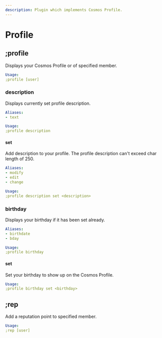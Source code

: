 ```yaml
---
description: Plugin which implements Cosmos Profile.
---
```


# Profile

## ;profile

Displays your Cosmos Profile or of specified member.

```yaml
Usage:
;profile [user]
```

### description

Displays currently set profile description.

```yaml
Aliases:
- text

Usage:
;profile description
```

#### set

Add description to your profile. The profile description can't exceed char length of 250.

```yaml
Aliases:
- modify
- edit
- change

Usage:
;profile description set <description>
```

### birthday

Displays your birthday if it has been set already.

```yaml
Aliases:
- birthdate
- bday

Usage:
;profile birthday
```

#### set

Set your birthday to show up on the Cosmos Profile.

```yaml
Usage:
;profile birthday set <birthday>
```

## ;rep

Add a reputation point to specified member.

```yaml
Usage:
;rep [user]
```

